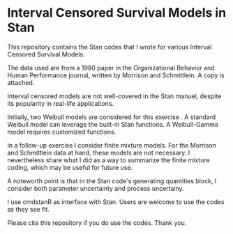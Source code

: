 # Interval Censored Survival Models in Stan

This repository contains the Stan codes that I wrote for various Interval Censored Survival Models.

The data used are from a 1980 paper in the Organizational Behavior and Human Performance journal, written by Morrison and Schmittlein.  A copy is attached.

Interval censored models are not well-covered in the Stan manuel, despite its popularity in real-life applications.

Initially, two Weibull models are considered for this exercise . A standard Weibull model can leverage the built-in Stan functions. A Weibull-Gamma model requires customized functions.  

In a follow-up exercise I consider finite mixture models.  For the Morrison and Schmittlein data at hand, these models are not necessary.  I nevertheless share what I did as a way to summarize the finite mixture coding, which may be useful for future use.

A noteworth point is that in the Stan code's generating quantities block, I consider both parameter uncertainty and process uncertainy.  

I use cmdstanR as interface with Stan. Users are welcome to use the codes as they see fit.  

Please cite this repository if you do use the codes.  Thank you.
